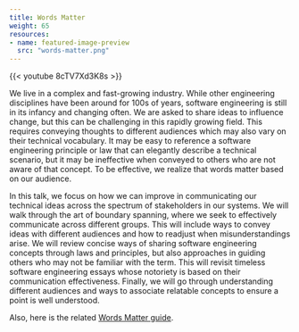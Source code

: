 ```yaml
---
title: Words Matter
weight: 65
resources:
- name: featured-image-preview
  src: "words-matter.png"
---
```


{{< youtube 8cTV7Xd3K8s >}}

We live in a complex and fast-growing industry. While other engineering disciplines have been around for 100s of years, software engineering is still in its infancy and changing often. We are asked to share ideas to influence change, but this can be challenging in this rapidly growing field. This requires conveying thoughts to different audiences which may also vary on their technical vocabulary. It may be easy to reference a software engineering principle or law that can elegantly describe a technical scenario, but it may be ineffective when conveyed to others who are not aware of that concept. To be effective, we realize that words matter based on our audience.

In this talk, we focus on how we can improve in communicating our technical ideas across the spectrum of stakeholders in our systems. We will walk through the art of boundary spanning, where we seek to effectively communicate across different groups. This will include ways to convey ideas with different audiences and how to readjust when misunderstandings arise. We will review concise ways of sharing software engineering concepts through laws and principles, but also approaches in guiding others who may not be familiar with the term. This will revisit timeless software engineering essays whose notoriety is based on their communication effectiveness. Finally, we will go through understanding different audiences and ways to associate relatable concepts to ensure a point is well understood.

Also, here is the related [Words Matter guide](/guides/words-matter-guide.pdf).